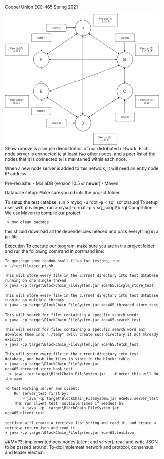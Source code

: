 Cooper Union ECE-465 Spring 2021

![alt text](https://github.com/Victoooooor/ECE-465-Cloud-Computing/blob/main/ECE465_MVP4.png?raw=true)
Shown above is a simple demostration of our distributed network. Each node server is connected to at least two other nodes, and a peer list of the nodes that it is connected to is maintained within each node. 

When a new node server is added to this network, it will need an entry node IP address.

Pre-requsite: - MariaDB (version 10.5 or newer) - Maven

Database setup: Make sure you cd into the project folder

To setup the test databse, run
    > mysql -u root -p < sql_script\a.sql
To setup user with privileges, run
    > mysql -u root -p < sql_script\b.sql
Compilation We use Maven to compile our project: 

     > mvn clean package 

   this should download all the dependencies needed and pack everything in a jar file

Execution To execute our program, make sure you are in the project folder and run the following command in command line:

    To generage some random small files for testing, run:
    > ./testfile/script.sh
    
    This will store every file in the currnet directory into test database running on one single thread
    > java -cp target\BlockChain_FileSystem.jar ece465.single_store_test
    
    This will store every file in the currnet directory into test database running on multiple threads
    > java -cp target\BlockChain_FileSystem.jar ece465.threaded_store_test
    
    This will search for files containing a specific search word:
    > java -cp target\BlockChain_FileSystem.jar ece465.search_test

    This will search for files containing a specific search word and download them into "./temp" (will create such directory if not already exisits)
    > java -cp target\BlockChain_FileSystem.jar ece465.fetch_test
    
    This will store every file in the current directory into test database, and hash the files to store in the blocks table
    > java -cp target\BlockChain_FileSystem.jar ece465.threaded_store_hash_test
      > java -jar target\BlockChain_FileSystem.jar    # note: this will do the same
      
    To test working server and client:
        Run server_test first by:
            > java -cp target\BlockChain_FileSystem.jar ece465.server_test
        Then run client_test (multiple times if needed) by:
            > java -cp  target\BlockChain_FileSystem.jar ece465.client_test
            
    testJson will create a retrieve Json string and read it, and create a retrieve return Json and read it.
    > java -cp target\BlockChain_FileSystem.jar ece465.testJson


##MVP3: implemented peer nodes (client and server), read and write JSON to be passed around.
    To-do: 
        implement network and protocol, consensus and leader election.

